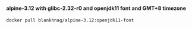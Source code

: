 #### alpine-3.12 with glibc-2.32-r0 and openjdk11 font and GMT+8 timezone

```shell script
docker pull blankhnag/alpine-3.12:openjdk11-font
```